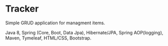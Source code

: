 # Tracker

Simple GRUD application for managment items.

Java 8, Spring (Core, Boot, Data Jpa), Hibernate/JPA, Spring AOP(logging), Maven, Tymeleaf, HTML/CSS, Bootstrap.
